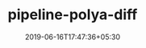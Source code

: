 ---
title: "pipeline-polya-diff"
date: 2019-06-16T17:47:36+05:30
type: "organisations"
org_name: "Oxford Nanopore Technologies"
repo_desc: "Pipeline for testing shifts in poly(A) tail lengths estimated by nanopolish"
repo_link: https://github.com/nanoporetech/pipeline-polya-diff


---